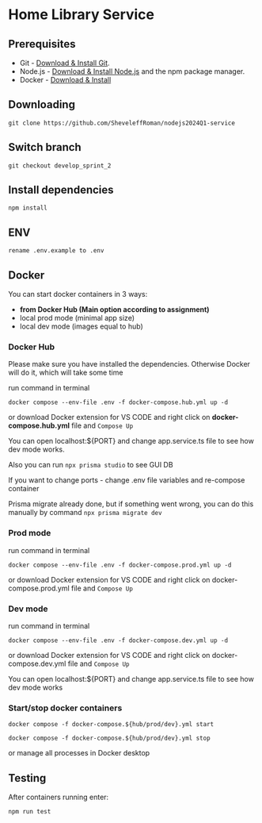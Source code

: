 # Home Library Service

## Prerequisites

- Git - [Download & Install Git](https://git-scm.com/downloads).
- Node.js - [Download & Install Node.js](https://nodejs.org/en/download/) and the npm package manager.
- Docker - [Download & Install](https://docs.docker.com/engine/install/)

## Downloading

```
git clone https://github.com/SheveleffRoman/nodejs2024Q1-service
```

## Switch branch

```
git checkout develop_sprint_2
```

## Install dependencies

```
npm install
```

## ENV

```
rename .env.example to .env
```

## Docker

You can start docker containers in 3 ways:
- **from Docker Hub (Main option according to assignment)**
- local prod mode (minimal app size)
- local dev mode (images equal to hub)

### Docker Hub

Please make sure you have installed the dependencies. Otherwise Docker will do it, which will take some time

run command in terminal

```
docker compose --env-file .env -f docker-compose.hub.yml up -d
```
or download Docker extension for VS CODE and right click on **docker-compose.hub.yml** file and `Compose Up`

You can open localhost:${PORT} and change app.service.ts file to see how dev mode works.

Also you can run `npx prisma studio` to see GUI DB

If you want to change ports - change .env file variables and re-compose container

Prisma migrate already done, but if something went wrong, you can do this manually by command `npx prisma migrate dev`

### Prod mode

run command in terminal

```
docker compose --env-file .env -f docker-compose.prod.yml up -d
```
or download Docker extension for VS CODE and right click on docker-compose.prod.yml file and `Compose Up`

### Dev mode

run command in terminal

```
docker compose --env-file .env -f docker-compose.dev.yml up -d
```
or download Docker extension for VS CODE and right click on docker-compose.dev.yml file and `Compose Up`

You can open localhost:${PORT} and change app.service.ts file to see how dev mode works

### Start/stop docker containers

```
docker compose -f docker-compose.${hub/prod/dev}.yml start
```

```
docker compose -f docker-compose.${hub/prod/dev}.yml stop
```

or manage all processes in Docker desktop


## Testing

After containers running  enter:

```
npm run test
```